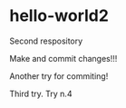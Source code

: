 # hello-world2
Second respository

Make and commit changes!!!

Another try for commiting!

Third try.
Try n.4